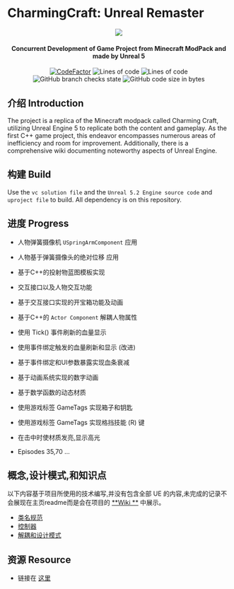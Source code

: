 # CharmingCraft: Unreal Remaster

<p align="center">
<img src = "https://github.com/Caishangqi/minecraft-modpack-charmingcraft-journey/assets/39553613/290e0607-2e2a-4f35-9149-6abfe15459f7">
</p>

<h4 align="center">Concurrent Development of Game Project from Minecraft ModPack and made by Unreal 5</h4>
<p align="center">
<a href="https://www.codefactor.io/repository/github/caishangqi/charmingcraft"><img src="https://www.codefactor.io/repository/github/caishangqi/minecraft-modpack-charmingcraft-journey/badge" alt="CodeFactor" /></a>
<img alt="Lines of code" src="https://img.shields.io/tokei/lines/github/Caishangqi/CharmingCraft">
<img alt="Lines of code" src="https://img.shields.io/badge/Unreal-5.2-orange">
<img alt="GitHub branch checks state" src="https://img.shields.io/github/checks-status/Caishangqi/CharmingCraft/master?label=build">
<img alt="GitHub code size in bytes" src="https://img.shields.io/github/languages/code-size/Caishangqi/CharmingCraft">
</p>

## 介绍 Introduction

The project is a replica of the Minecraft modpack called Charming Craft, utilizing Unreal Engine 5 to replicate both the
content and gameplay. As the first C++ game project, this endeavor encompasses numerous areas of inefficiency and room
for improvement. Additionally, there is a comprehensive wiki documenting noteworthy aspects of Unreal Engine.

## 构建 Build

Use the `vc solution file` and the `Unreal 5.2 Engine source code` and `uproject file` to build. All dependency is on
this repository.

## 进度 Progress

- 人物弹簧摄像机 `USpringArmComponent` 应用
- 人物基于弹簧摄像头的绝对位移 应用
- 基于C++的投射物蓝图模板实现
- 交互接口以及人物交互功能
- 基于交互接口实现的开宝箱功能及动画
- 基于C++的 `Actor Component` 解耦人物属性
- 使用 Tick() 事件刷新的血量显示
- 使用事件绑定触发的血量刷新和显示 (改进)
- 基于事件绑定和UI参数暴露实现血条衰减
- 基于动画系统实现的数字动画
- 基于数学函数的动态材质
- 使用游戏标签 GameTags 实现箱子和钥匙
- 使用游戏标签 GameTags 实现格挡技能 (R) 键
- 在击中时使材质发亮,显示高光

- Episodes 35,70 ...

## 概念,设计模式,和知识点

以下内容基于项目所使用的技术编写,并没有包含全部 UE 的内容,未完成的记录不会展现在主页readme而是会在项目的 [**Wiki
**](https://github.com/Caishangqi/CharmingCraft/wiki) 中展示。

- [类名规范](https://github.com/Caishangqi/CharmingCraft/wiki/Class-Perfixes)
- [控制器](https://github.com/Caishangqi/CharmingCraft/wiki/Controller)
- [解耦和设计模式](https://github.com/Caishangqi/CharmingCraft/wiki/Decoupling-and-Actor-Component)

## 资源 Resource

- 链接在 [这里](https://www.modongwang.com/)